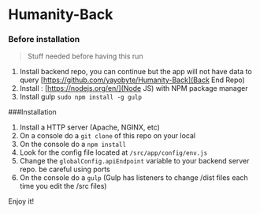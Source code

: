 # Humanity-Back
### Before installation 
> Stuff needed before having this run

1. Install backend repo, you can continue but the app will not have data to query [https://github.com/yayobyte/Humanity-Back](Back End Repo)
2. Install : [https://nodejs.org/en/](Node JS) with NPM package manager
3. Install gulp `sudo npm install -g gulp`

###Installation
1. Install a HTTP server (Apache, NGINX, etc) 
2. On a console do a `git clone` of this repo on your local
3. On the console do a `npm install`
4. Look for the config file located at `/src/app/config/env.js`
5. Change the  `globalConfig.apiEndpoint` variable to your backend server repo. be careful using ports
6. On the console do a `gulp` (Gulp has listeners to change /dist files each time you edit the /src files)

Enjoy it!
